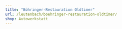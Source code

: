 ```yaml
---
title: "Böhringer-Restauration Oldtimer"
url: /leutenbach/boehringer-restauration-oldtimer/
shop: Autowerkstatt
---
```

